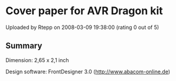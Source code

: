 # Cover paper for AVR Dragon kit

Uploaded by Rtepp on 2008-03-09 19:38:00 (rating 0 out of 5)

## Summary

Dimension: 2,65 x 2,1 inch  

Design software: FrontDesigner 3.0 (<http://www.abacom-online.de>)
